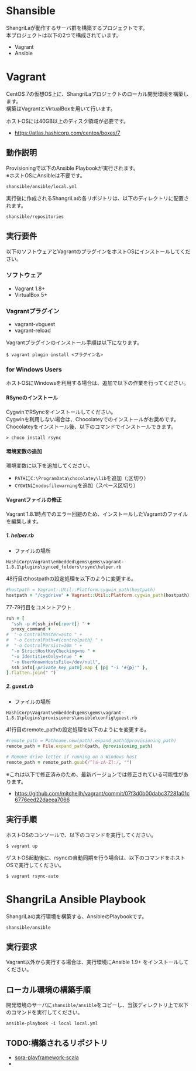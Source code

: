 # Shansible

ShangriLaが動作するサーバ群を構築するプロジェクトです。  
本プロジェクトは以下の2つで構成されています。

- Vagrant
- Ansible


# Vagrant

CentOS 7の仮想OS上に、ShangriLaプロジェクトのローカル開発環境を構築します。  
構築はVagrantとVirtualBoxを用いて行います。

ホストOSには40GB以上のディスク領域が必要です。
- https://atlas.hashicorp.com/centos/boxes/7

## 動作説明

Provisioningで以下のAnsible Playbookが実行されます。  
※ホストOSにAnsibleは不要です。  

    shansible/ansible/local.yml

実行後に作成されるShangriLaの各リポジトリは、以下のディレクトリに配置されます。

    shansible/repositories


## 実行要件

以下のソフトウェアとVagrantのプラグインをホストOSにインストールしてください。

### ソフトウェア

- Vagrant 1.8+
- VirtualBox 5+

### Vagrantプラグイン

- vagrant-vbguest
- vagrant-reload

Vagrantプラグインのインストール手順は以下になります。

```
$ vagrant plugin install <プラグイン名>
```

### for Windows Users

ホストOSにWindowsを利用する場合は、追加で以下の作業を行ってください。

#### RSyncのインストール

CygwinでRSyncをインストールしてください。  
Cygwinを利用しない場合は、Chocolateyでのインストールがお奨めです。  
Chocolateyをインストール後、以下のコマンドでインストールできます。

```
> choco install rsync
```

#### 環境変数の追加

環境変数に以下を追加してください。

- ```PATH```に```C:\ProgramData\chocolatey\lib```を追加（;区切り）
- ```CYGWIN```に```nodosfilewarning```を追加（スペース区切り）

#### Vagrantファイルの修正

Vagrant 1.8.1時点でのエラー回避のため、インストールしたVagrantのファイルを編集します。

##### 1. helper.rb  
  - ファイルの場所
```
HashiCorp\Vagrant\embedded\gems\gems\vagrant-1.8.1\plugins\synced_folders\rsync\helper.rb
```

48行目のhostpathの設定処理を以下のように変更する。
```rb
#hostpath = Vagrant::Util::Platform.cygwin_path(hostpath)
hostpath = "/cygdrive" + Vagrant::Util::Platform.cygwin_path(hostpath)
```

77-79行目をコメントアウト
```rb
rsh = [
  "ssh -p #{ssh_info[:port]} " +
  proxy_command +
#  "-o ControlMaster=auto " +
#  "-o ControlPath=#{controlpath} " +
#  "-o ControlPersist=10m " +
  "-o StrictHostKeyChecking=no " +
  "-o IdentitiesOnly=true " +
  "-o UserKnownHostsFile=/dev/null",
  ssh_info[:private_key_path].map { |p| "-i '#{p}'" },
].flatten.join(" ")
```

##### 2. guest.rb  
  - ファイルの場所
```
HashiCorp\Vagrant\embedded\gems\gems\vagrant-1.8.1\plugins\provisioners\ansible\config\guest.rb
```

41行目のremote_pathの設定処理を以下のようにを変更する。

```rb
#remote_path = Pathname.new(path).expand_path(@provisioning_path)
remote_path = File.expand_path(path, @provisioning_path)

# Remove drive letter if running on a Windows host
remote_path = remote_path.gsub(/^[a-zA-Z]:/, "")
```

※これは以下で修正済みのため、最新バージョンでは修正されている可能性があります。
- https://github.com/mitchellh/vagrant/commit/07f3d0b00dabc37281a01c6776eed22daeea7066


## 実行手順

ホストOSのコンソールで、以下のコマンドを実行してください。  

    $ vagrant up

ゲストOS起動後に、rsyncの自動同期を行う場合は、以下のコマンドをホストOSで実行してください。

    $ vagrant rsync-auto

# ShangriLa Ansible Playbook

ShangriLaの実行環境を構築する、AnsibleのPlaybookです。

    shansible/ansible

## 実行要求

Vagrant以外から実行する場合は、実行環境にAnsible 1.9+ をインストールしてください。

## ローカル環境の構築手順

開発環境のサーバに```shansible/ansible```をコピーし、当該ディレクトリ上で以下のコマンドを実行してください。

    ansible-playbook -i local local.yml

## TODO:構築されるリポジトリ

- [sora-playframework-scala](https://github.com/Project-ShangriLa/sora-playframework-scala)
- 
